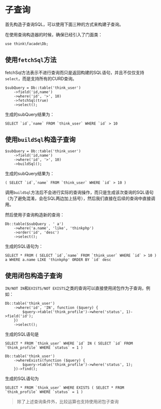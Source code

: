 # 子查询

首先构造子查询SQL，可以使用下面三种的方式来构建子查询。

在使用查询构造器的时候，确保已经引入了门面类：

```
use think\facade\Db;
```

## 使用`fetchSql`方法

fetchSql方法表示不进行查询而只是返回构建的SQL语句，并且不仅仅支持`select`，而是支持所有的CURD查询。

```
$subQuery = Db::table('think_user')
    ->field('id,name')
    ->where('id', '>', 10)
    ->fetchSql(true)
    ->select();
```

生成的subQuery结果为：

```
SELECT `id`,`name` FROM `think_user` WHERE `id` > 10 
```

## 使用`buildSql`构造子查询

```
$subQuery = Db::table('think_user')
    ->field('id,name')
    ->where('id', '>', 10)
    ->buildSql();
```

生成的subQuery结果为：

```
( SELECT `id`,`name` FROM `think_user` WHERE `id` > 10 )
```

调用`buildSql`方法后不会进行实际的查询操作，而只是生成该次查询的SQL语句（为了避免混淆，会在SQL两边加上括号），然后我们直接在后续的查询中直接调用。

然后使用子查询构造新的查询：

```
Db::table($subQuery . ' a')
    ->where('a.name', 'like', 'thinkphp')
    ->order('id', 'desc')
    ->select();
```

生成的SQL语句为：

```
SELECT * FROM ( SELECT `id`,`name` FROM `think_user` WHERE `id` > 10 ) a WHERE a.name LIKE 'thinkphp' ORDER BY `id` desc
```

## 使用闭包构造子查询

`IN/NOT IN`和`EXISTS/NOT EXISTS`之类的查询可以直接使用闭包作为子查询，例如：

```
Db::table('think_user')
    ->where('id', 'IN', function ($query) {
        $query->table('think_profile')->where('status', 1)->field('id');
    })
    ->select();
```

生成的SQL语句是

```
SELECT * FROM `think_user` WHERE `id` IN ( SELECT `id` FROM `think_profile` WHERE `status` = 1 )
```

```
Db::table('think_user')
    ->whereExists(function ($query) {
        $query->table('think_profile')->where('status', 1);
    })->find();
```

生成的SQL语句为

```
SELECT * FROM `think_user` WHERE EXISTS ( SELECT * FROM `think_profile` WHERE `status` = 1 ) 
```

> 除了上述查询条件外，比较运算也支持使用闭包子查询